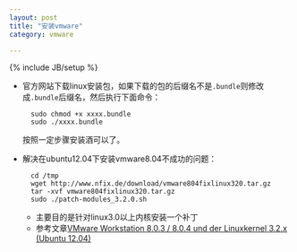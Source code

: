 ```yaml
---
layout: post
title: "安装vmware"
category: vmware 

---
```

{% include JB/setup %}


+ 官方网站下载linux安装包，如果下载的包的后缀名不是`.bundle`则修改成`.bundle`后缀名，然后执行下面命令：

        sudo chmod +x xxxx.bundle
        sudo ./xxxx.bundle
    按照一定步骤安装酒可以了。

+ 解决在ubuntu12.04下安装vmware8.04不成功的问题：

        cd /tmp
        wget http://www.nfix.de/download/vmware804fixlinux320.tar.gz
        tar -xvf vmware804fixlinux320.tar.gz
        sudo ./patch-modules_3.2.0.sh 

  * 主要目的是针对linux3.0以上内核安装一个补丁
  * 参考文章[VMware Workstation 8.0.3 / 8.0.4 und der Linuxkernel 3.2.x (Ubuntu 12.04)](http://www.wls-online.de/?q=vmware803)

